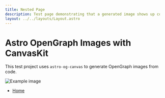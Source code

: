 ```yaml
---
title: Nested Page
description: Test page demonstrating that a generated image shows up correctly — this page is nested
layout: ../../layouts/Layout.astro
---
```


# Astro OpenGraph Images with CanvasKit

This test project uses `astro-og-canvas` to generate OpenGraph images from code.

![Example image](/og/nested/index.png)

- [Home](/)
